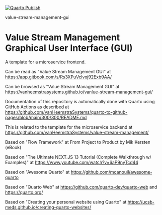[![Quarto Publish](https://github.com/vanHeemstraSystems/value-stream-management-gui/actions/workflows/publish.yml/badge.svg)](https://github.com/vanHeemstraSystems/value-stream-management-gui/actions/workflows/publish.yml)

value-stream-management-gui
# Value Stream Management Graphical User Interface (GUI)

A template for a microservice frontend.

Can be read as "Value Stream Management GUI" at https://app.gitbook.com/s/Rs3XPuVclvoj92Exb9AA/

Can be browsed as "Value Stream  Management GUI" at https://vanheemstrasystems.github.io/vanlue-stream-management-gui/

Documentation of this repository is automatically done with Quarto using GitHub Actions as described at https://github.com/vanHeemstraSystems/quarto-to-github-pages/blob/main/300/300/README.md

This is related to the template for the microservice backend at https://github.com/vanHeemstraSystems/value-stream-management/

Based on "Flow Framework" at From Project to Product by Mik Kersten (eBook)

Based on "The Ultimate NEXT.JS 13 Tutorial (Complete Walkthrough w/ Examples)" at https://www.youtube.com/watch?v=6aP9nyTcd44

Based on "Awesome Quarto" at https://github.com/mcanouil/awesome-quarto

Based on "Quarto Web" at https://github.com/quarto-dev/quarto-web and https://quarto.org/

Based on "Creating your personal website using Quarto" at https://ucsb-meds.github.io/creating-quarto-websites/
